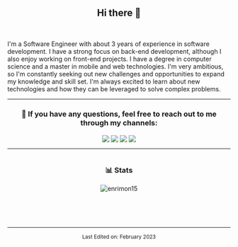 <!--
**enrimon15/enrimon15** is a ✨ _special_ ✨ repository because its `README.md` (this file) appears on your GitHub profile.

Here are some ideas to get you started:

- 🔭 I’m currently working on ...
- 🌱 I’m currently learning ...
- 👯 I’m looking to collaborate on ...
- 🤔 I’m looking for help with ...
- 💬 Ask me about ...
- 📫 How to reach me: ...
- 😄 Pronouns: ...
- ⚡ Fun fact: ...
-->

<h2 align="center">Hi there 👋</h1><br>
<!-- ABOUT YOU -->

I'm a Software Engineer with about 3 years of experience in software development. I have a strong focus on back-end development, although I also enjoy working on front-end projects. I have a degree in computer science and a master in mobile and web technologies. I'm very ambitious, so I'm constantly seeking out new challenges and opportunities to expand my knowledge and skill set. I'm always excited to learn about new technologies and how they can be leveraged to solve complex problems.

<!-- CONNECTION -->
<hr>      
<h3 align="center"> 💬 If you have any questions, feel free to reach out to me through my channels: </h3>
<p align="center">
  <a href="https://www.linkedin.com/in/enrico-monte-b2082118b/" target="_blank"><img align="center" src="https://img.shields.io/badge/LinkedIn-0077B5?style=for-the-badge&logo=linkedin&logoColor=white" /></a>
  <a href="mailto:enrico.monte97@gmail.com" target="_blank"><img align="center" src="https://img.shields.io/badge/Gmail-D14836?style=for-the-badge&logo=gmail&logoColor=white" /></a>
  <a href="https://enricomonte.dev" target="_blank"><img align="center" src="https://img.shields.io/badge/My%20Website-292929?style=for-the-badge&logo=google-chrome&logoColor=white" /></a>
  <a href="https://bento.me/enricomonte" target="_blank"><img align="center" src="https://img.shields.io/badge/Landing%20Page-FF8B00?style=for-the-badge&logo=linktree&logoColor=white" /></a>
</p>

   
<!-- GITHUB STATS -->
<hr>
<div style="display: flex; justify-content: center;">
  <div style="width: 50%;">
    <h3 align="center">📊 Stats</h3>
    <p align="center">
      <a align="center">
        <img align="center" 
        src="https://github-readme-stats.vercel.app/api/top-langs?username=enrimon15&show_icons=true&theme=dark&locale=en&hide=jupyter%20notebook,lex,php,html&langs_count=3" alt="enrimon15" />
      </a>
    </p>
  </div>
</div>

<br>
<br>
<br>

-----

<p align="center"><small>Last Edited on: February 2023</small></p>

